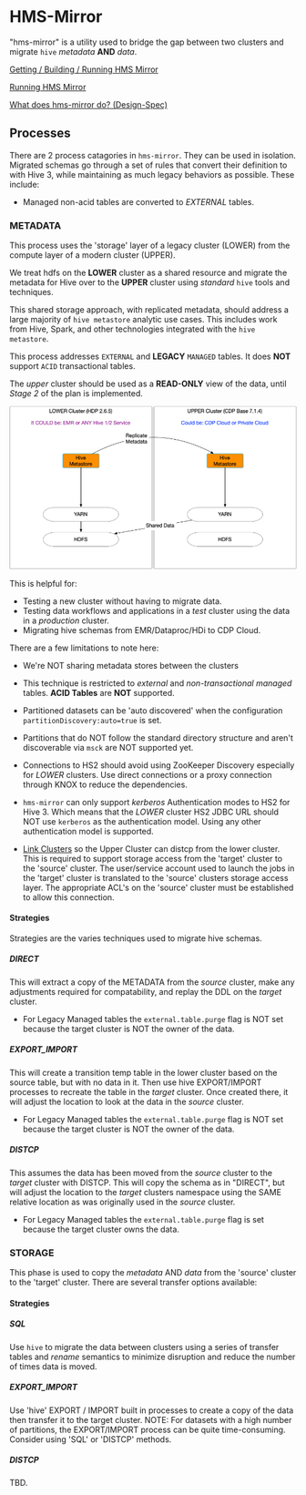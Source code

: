 # HMS-Mirror

"hms-mirror" is a utility used to bridge the gap between two clusters and migrate `hive` _metadata_ **AND** _data_.

[Getting / Building / Running HMS Mirror](./setup.md)

[Running HMS Mirror](./running.md)

[What does hms-mirror do? (Design-Spec)](./design-spec.md)

## Processes

There are 2 process catagories in `hms-mirror`.  They can be used in isolation.  Migrated schemas go through a set of rules that convert their definition to with Hive 3, while maintaining as much legacy behaviors as possible.  These include:
- Managed non-acid tables are converted to _EXTERNAL_ tables.

### METADATA

This process uses the 'storage' layer of a legacy cluster (LOWER) from the compute layer of a modern cluster (UPPER).

We treat hdfs on the **LOWER** cluster as a shared resource and migrate the metadata for Hive over to the **UPPER** cluster using _standard_ `hive` tools and techniques.

This shared storage approach, with replicated metadata, should address a large majority of `hive metastore` analytic use cases.  This includes work from Hive, Spark, and other technologies integrated with the `hive metastore`.

This process addresses `EXTERNAL` and **LEGACY** `MANAGED` tables.  It does **NOT** support `ACID` transactional tables.

The _upper_ cluster should be used as a **READ-ONLY** view of the data, until _Stage 2_ of the plan is implemented.

![hms-mirror](./images/HMS-Mirror.png)

This is helpful for:
- Testing a new cluster without having to migrate data.
- Testing data workflows and applications in a *test* cluster using the data in a *production* cluster.
- Migrating hive schemas from EMR/Dataproc/HDi to CDP Cloud.

There are a few limitations to note here:
- We're NOT sharing metadata stores between the clusters
- This technique is restricted to _external_ and _non-transactional managed_ tables.  **ACID Tables** are **NOT** supported.
- Partitioned datasets can be 'auto discovered' when the configuration `partitionDiscovery:auto=true` is set.
- Partitions that do NOT follow the standard directory structure and aren't discoverable via `msck` are NOT supported yet.
- Connections to HS2 should avoid using ZooKeeper Discovery especially for _LOWER_ clusters.  Use direct connections or a proxy connection through KNOX to reduce the dependencies.
- `hms-mirror` can only support _kerberos_ Authentication modes to HS2 for Hive 3.  Which means that the _LOWER_ cluster HS2 JDBC URL should NOT use `kerberos` as the authentication model. Using any other authentication model is supported. 

- [Link Clusters](./link_clusters.md) so the Upper Cluster can distcp from the lower cluster.  This is required to support storage access from the 'target' cluster to the 'source' cluster. The user/service account used to launch the jobs in the 'target' cluster is translated to the 'source' clusters storage access layer.  The appropriate ACL's on the 'source' cluster must be established to allow this connection.

#### Strategies

Strategies are the varies techniques used to migrate hive schemas.

##### DIRECT
This will extract a copy of the METADATA from the _source_ cluster, make any adjustments required for compatability, and replay the DDL on the _target_ cluster.

- For Legacy Managed tables the `external.table.purge` flag is NOT set because the target cluster is NOT the owner of the data.

##### EXPORT_IMPORT
This will create a transition temp table in the lower cluster based on the source table, but with no data in it.  Then use hive EXPORT/IMPORT processes to recreate the table in the _target_ cluster.  Once created there, it will adjust the location to look at the data in the _source_ cluster.

- For Legacy Managed tables the `external.table.purge` flag is NOT set because the target cluster is NOT the owner of the data.


##### DISTCP
This assumes the data has been moved from the _source_ cluster to the _target_ cluster with DISTCP.  This will copy the schema as in "DIRECT", but will adjust the location to the _target_ clusters namespace using the SAME relative location as was originally used in the _source_ cluster.

- For Legacy Managed tables the `external.table.purge` flag is set because the target cluster owns the data.

### STORAGE

This phase is used to copy the _metadata_ AND _data_ from the 'source' cluster to the 'target' cluster.  There are several transfer options available:

#### Strategies

##### SQL
Use `hive` to migrate the data between clusters using a series of transfer tables and _rename_ semantics to minimize disruption and reduce the number of times data is moved.

##### EXPORT_IMPORT
Use 'hive' EXPORT / IMPORT built in processes to create a copy of the data then transfer it to the target cluster.  NOTE: For datasets with a high number of partitions, the EXPORT/IMPORT process can be quite time-consuming.  Consider using 'SQL' or 'DISTCP' methods.

##### DISTCP
TBD.





